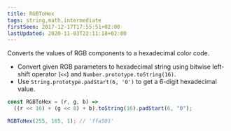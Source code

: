 ```yaml
---
title: RGBToHex
tags: string,math,intermediate
firstSeen: 2017-12-17T17:55:51+02:00
lastUpdated: 2020-11-03T22:11:18+02:00
---
```


Converts the values of RGB components to a hexadecimal color code.

- Convert given RGB parameters to hexadecimal string using bitwise left-shift operator (`<<`) and `Number.prototype.toString(16)`.
- Use `String.prototype.padStart(6, '0')` to get a 6-digit hexadecimal value.

```js
const RGBToHex = (r, g, b) =>
  ((r << 16) + (g << 8) + b).toString(16).padStart(6, "0");
```

```js
RGBToHex(255, 165, 1); // 'ffa501'
```
